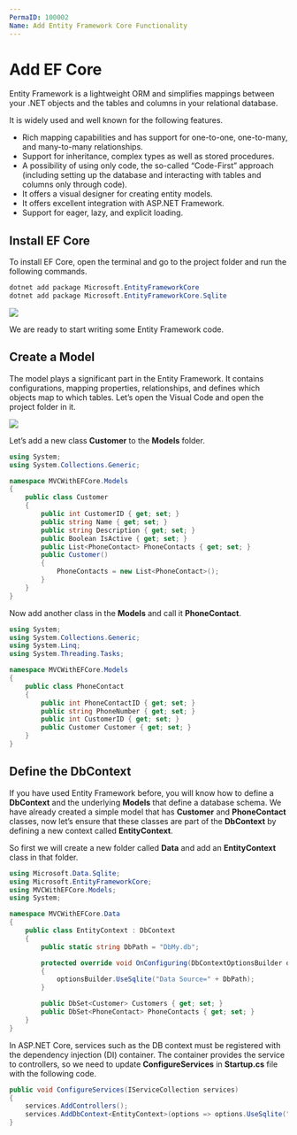 ```yaml
---
PermaID: 100002
Name: Add Entity Framework Core Functionality
---
```


# Add EF Core

Entity Framework is a lightweight ORM and simplifies mappings between your .NET objects and the tables and columns in your relational database.

It is widely used and well known for the following features.

* Rich mapping capabilities and has support for one-to-one, one-to-many, and many-to-many relationships.
* Support for inheritance, complex types as well as stored procedures.
* A possibility of using only code, the so-called “Code-First” approach \(including setting up the database and interacting with tables and columns only through code\).
* It offers a visual designer for creating entity models.
* It offers excellent integration with ASP.NET Framework.
* Support for eager, lazy, and explicit loading.

## Install EF Core

To install EF Core, open the terminal and go to the project folder and run the following commands.

```csharp
dotnet add package Microsoft.EntityFrameworkCore
dotnet add package Microsoft.EntityFrameworkCore.Sqlite
```

![](https://raw.githubusercontent.com/zzzprojects/learn-orm/master/entity-framework-core-on-ubuntu/images/add-ef-core-1.png)

We are ready to start writing some Entity Framework code.

## Create a Model

The model plays a significant part in the Entity Framework. It contains configurations, mapping properties, relationships, and defines which objects map to which tables. Let’s open the Visual Code and open the project folder in it.

![](https://raw.githubusercontent.com/zzzprojects/learn-orm/master/entity-framework-core-on-ubuntu/images/add-ef-core-2.png)

Let’s add a new class **Customer** to the **Models** folder.

```csharp
using System;
using System.Collections.Generic;

namespace MVCWithEFCore.Models
{
    public class Customer
    {
        public int CustomerID { get; set; }
        public string Name { get; set; }
        public string Description { get; set; }
        public Boolean IsActive { get; set; }
        public List<PhoneContact> PhoneContacts { get; set; }
        public Customer()
        {
            PhoneContacts = new List<PhoneContact>();
        }
    }
}
```

Now add another class in the **Models** and call it **PhoneContact**.

```csharp
using System;
using System.Collections.Generic;
using System.Linq;
using System.Threading.Tasks;

namespace MVCWithEFCore.Models
{
    public class PhoneContact
    {
        public int PhoneContactID { get; set; }
        public string PhoneNumber { get; set; }
        public int CustomerID { get; set; }
        public Customer Customer { get; set; }
    }
}
```

## Define the DbContext

If you have used Entity Framework before, you will know how to define a **DbContext** and the underlying **Models** that define a database schema. We have already created a simple model that has **Customer** and **PhoneContact** classes, now let’s ensure that these classes are part of the **DbContext** by defining a new context called **EntityContext**.

So first we will create a new folder called **Data** and add an **EntityContext** class in that folder.

```csharp
using Microsoft.Data.Sqlite;
using Microsoft.EntityFrameworkCore;
using MVCWithEFCore.Models;
using System;

namespace MVCWithEFCore.Data
{
    public class EntityContext : DbContext
    {
        public static string DbPath = "DbMy.db";

        protected override void OnConfiguring(DbContextOptionsBuilder optionsBuilder)
        {
            optionsBuilder.UseSqlite("Data Source=" + DbPath);
        }

        public DbSet<Customer> Customers { get; set; }
        public DbSet<PhoneContact> PhoneContacts { get; set; }
    }
}
```

In ASP.NET Core, services such as the DB context must be registered with the dependency injection \(DI\) container. The container provides the service to controllers, so we need to update **ConfigureServices** in **Startup.cs** file with the following code.

```csharp
public void ConfigureServices(IServiceCollection services)
{
    services.AddControllers();
    services.AddDbContext<EntityContext>(options => options.UseSqlite("Data Source="+ EntityContext.DbPath));
}
```

